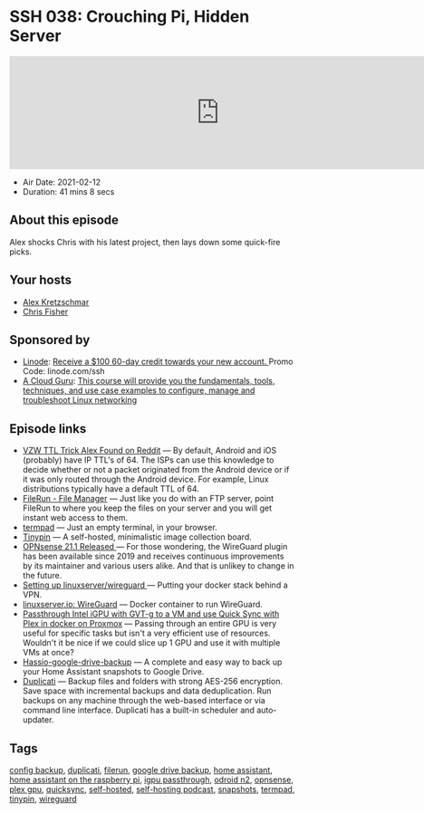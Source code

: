 # SSH 038: Crouching Pi, Hidden Server

<iframe src="https://player.fireside.fm/v2/dUlrHQih+a7x0uHeW?theme=dark" width="740" height="200" frameborder="0" scrolling="no"></iframe>

* Air Date: 2021-02-12
* Duration: 41 mins 8 secs

## About this episode

Alex shocks Chris with his latest project, then lays down some quick-fire picks.

## Your hosts
* [Alex Kretzschmar](https://selfhosted.show/hosts/alexktz)
* [Chris Fisher](https://selfhosted.show/hosts/chrislas)

## Sponsored by

  * [Linode](https://linode.com/ssh): [Receive a $100 60-day credit towards your new account. ](https://linode.com/ssh) Promo Code: linode.com/ssh
  * [A Cloud Guru](https://linuxacademy.com/cp/modules/view/id/262/?utm_source=jupiter&utm_medium=cpc): [This course will provide you the fundamentals, tools, techniques, and use case examples to configure, manage and troubleshoot Linux networking](https://linuxacademy.com/cp/modules/view/id/262/?utm_source=jupiter&utm_medium=cpc)



## Episode links

  * [VZW TTL Trick Alex Found on Reddit](https://www.reddit.com/r/Android/comments/8p69ez/bypassing_verizons_unlimited_plans/ "VZW TTL Trick Alex Found on Reddit") — By default, Android and iOS (probably) have IP TTL's of 64. The ISPs can use this knowledge to decide whether or not a packet originated from the Android device or if it was only routed through the Android device. For example, Linux distributions typically have a default TTL of 64. 
  * [FileRun - File Manager](http://www.filerun.com/ "FileRun - File Manager") — Just like you do with an FTP server, point FileRun to where you keep the files on your server and you will get instant web access to them.
  * [termpad](https://termpad.com/ "termpad") — Just an empty terminal, in your browser.
  * [Tinypin](https://github.com/slynn1324/tinypin "Tinypin") — A self-hosted, minimalistic image collection board. 
  * [OPNsense 21.1 Released ](https://opnsense.org/opnsense-21-1-marvelous-meerkat-released/ "OPNsense 21.1 Released ") — For those wondering, the WireGuard plugin has been available since 2019 and receives continuous improvements by its maintainer and various users alike. And that is unlikey to change in the future. 
  * [Setting up linuxserver/wireguard ](https://john.muchovej.com/thoughts/setting-up-liso-wireguard/ "Setting up linuxserver/wireguard ") — Putting your docker stack behind a VPN.
  * [linuxserver.io: WireGuard](https://hub.docker.com/r/linuxserver/wireguard "linuxserver.io: WireGuard") — Docker container to run WireGuard. 
  * [Passthrough Intel iGPU with GVT-g to a VM and use Quick Sync with Plex in docker on Proxmox](https://blog.ktz.me/passthrough-intel-igpu-with-gvt-g-to-a-vm-and-use-it-with-plex/ "Passthrough Intel iGPU with GVT-g to a VM and use Quick Sync with Plex in docker on Proxmox") — Passing through an entire GPU is very useful for specific tasks but isn't a very efficient use of resources. Wouldn't it be nice if we could slice up 1 GPU and use it with multiple VMs at once?
  * [Hassio-google-drive-backup](https://github.com/sabeechen/hassio-google-drive-backup "Hassio-google-drive-backup") — A complete and easy way to back up your Home Assistant snapshots to Google Drive.
  * [Duplicati](https://www.duplicati.com/ "Duplicati") — Backup files and folders with strong AES-256 encryption. Save space with incremental backups and data deduplication. Run backups on any machine through the web-based interface or via command line interface. Duplicati has a built-in scheduler and auto-updater.



## Tags

[config backup](https://selfhosted.show/tags/config%20backup), [duplicati](https://selfhosted.show/tags/duplicati), [filerun](https://selfhosted.show/tags/filerun), [google drive backup](https://selfhosted.show/tags/google%20drive%20backup), [home assistant](https://selfhosted.show/tags/home%20assistant), [home assistant on the raspberry pi](https://selfhosted.show/tags/home%20assistant%20on%20the%20raspberry%20pi), [igpu passthrough](https://selfhosted.show/tags/igpu%20passthrough), [odroid n2](https://selfhosted.show/tags/odroid%20n2), [opnsense](https://selfhosted.show/tags/opnsense), [plex gpu](https://selfhosted.show/tags/plex%20gpu), [quicksync](https://selfhosted.show/tags/quicksync), [self-hosted](https://selfhosted.show/tags/self-hosted), [self-hosting podcast](https://selfhosted.show/tags/self-hosting%20podcast), [snapshots](https://selfhosted.show/tags/snapshots), [termpad](https://selfhosted.show/tags/termpad), [tinypin](https://selfhosted.show/tags/tinypin), [wireguard](https://selfhosted.show/tags/wireguard)